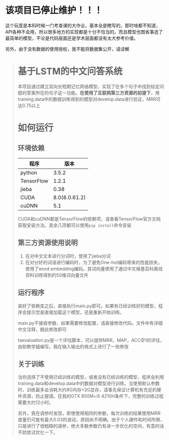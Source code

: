 # 该项目已停止维护！！！

这个玩意是本科时候一门考查课的大作业，基本全是瞎写的，那时啥都不知道，API各种不会用，所以很多地方的实现都是十分不恰当的。而且模型也图省事选了最简单的模型，不论是代码层面还是学术层面都没有太大参考价值。

另外，由于没有数据的使用授权，我不能将数据集公开，请谅解

> # 基于LSTM的中文问答系统 #
> 
> 本项目通过建立双向长短期记忆网络模型，实现了在多个句子中找到给定问题的答案所在的句子这一功能。**在使用了互联网第三方资源的前提下**，用training.data中的数据训练得到的模型对develop.data进行验证，MRR可达0.75以上
> 
> # 如何运行 #
> 
> ## 环境依赖 ##
> 
> | 程序 | 版本 |
> |---|---|
> | python | 3.5.2 |
> | TensorFlow | 1.2.1 |
> | jieba | 0.38 |
> | CUDA | 8.0(8.0.61.2) |
> | cuDNN | 5.1 |
> 
> CUDA和cuDNN都是TensorFlow的依赖项，请查看TensorFlow官方文档获取安装方法。其余几项都可以使用`pip install`命令安装
> 
> ## 第三方资源使用说明 ##
> 
> 1. 在对中文文本进行分词时，使用了jieba分词
> 2. 在对分好的词语进行编码时，为了避免One-hot编码带来的性能损失，使用了word embedding编码。其词向量使用了通过中文维基百科离线资料训练得到的50维词向量文件
> 
> ## 运行程序 ##
> 
> 装好了依赖库之后，直接执行main.py即可。如果有已经训练好的模型，程序会提示您是直接加载这个模型，还是重新开始训练。
> 
> main.py不接收参数，如果需要修改配置，请直接修改代码。文件中有详细中文注释，据此修改即可
> 
> taevaluation.py是一个评估脚本，可以提供MRR，MAP，ACC@1的评估，由助教学姐编写。我在输入输出的格式上进行了一些修改
> 
> 
> ## 关于训练 ##
> 
> 当你选择了不使用已经训练的模型，或者没有已经训练的模型，程序会利用training.data和develop.data中的数据对模型进行训练。当使用默认参数时，训练最多会消耗大约8G内存+2G显存，请事先保证计算机有充足的硬件资源，防止报错。在我的GTX 850M+i5 4210H条件下，完整的训练过程需要大约12小时。
> 
> 另外，我在调参时发现，即使使用相同的参数，每次训练的结果使用MRR度量仍可能有最大0.03的波动，原因尚不明确。由于个人硬件和时间所限，只是进行了很粗糙的调参，绝大多数参数仍有进一步优化的空间，有意的话不妨尝试优化一下。
> 
